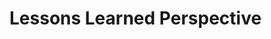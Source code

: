 # Lessons Learned Perspective
<!--
Describe the biggest issues, how you solved them, and which are major lessons learned with regards to:
  - evolution and refactoring 
  - operation, and
  - maintenance
of your _ITU-MiniTwit_ systems. Link back to respective commit messages, issues, tickets, etc. to illustrate these.
Also reflect and describe what was the "DevOps" style of your work. For example, what did you do differently to previous development projects and how did it work?
!-->
